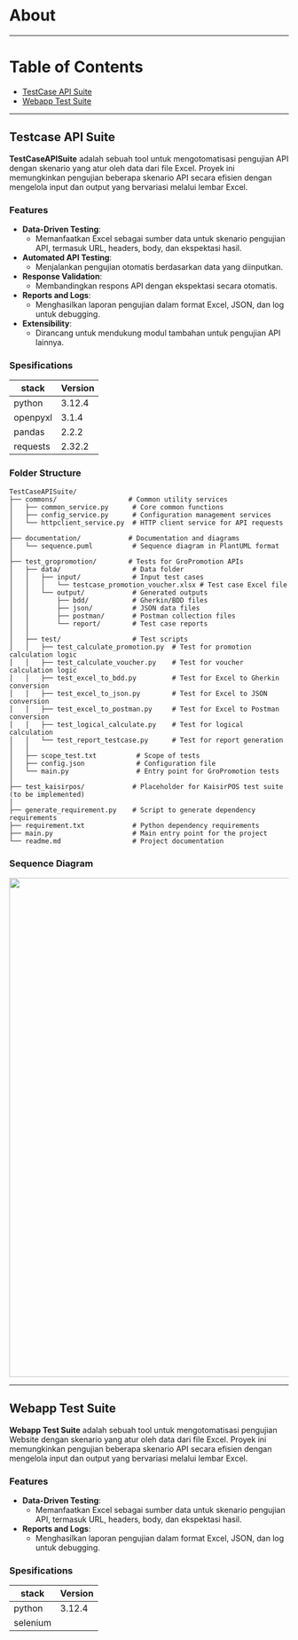 # About


---

# Table of Contents
- [TestCase API Suite](#testcase-api-suite)
- [Webapp Test Suite](#webapp-test-suite)

---

## Testcase API Suite
**TestCaseAPISuite** adalah sebuah tool untuk mengotomatisasi pengujian API dengan skenario yang atur oleh data dari file Excel. Proyek ini memungkinkan pengujian beberapa skenario API secara efisien dengan mengelola input dan output yang bervariasi melalui lembar Excel. 

### Features
- **Data-Driven Testing**: 
  - Memanfaatkan Excel sebagai sumber data untuk skenario pengujian API, termasuk URL, headers, body, dan ekspektasi hasil.
- **Automated API Testing**: 
  - Menjalankan pengujian otomatis berdasarkan data yang diinputkan.
- **Response Validation**: 
  - Membandingkan respons API dengan ekspektasi secara otomatis.
- **Reports and Logs**: 
  - Menghasilkan laporan pengujian dalam format Excel, JSON, dan log untuk debugging.
- **Extensibility**:
  - Dirancang untuk mendukung modul tambahan untuk pengujian API lainnya.
 
### Spesifications
|stack|Version|
|--|--|
|python|3.12.4|
|openpyxl|3.1.4|
|pandas|2.2.2|
|requests|2.32.2|

### Folder Structure
```
TestCaseAPISuite/
├── commons/                  # Common utility services
│   ├── common_service.py      # Core common functions
│   ├── config_service.py      # Configuration management services
│   └── httpclient_service.py  # HTTP client service for API requests
│
├── documentation/            # Documentation and diagrams
│   └── sequence.puml          # Sequence diagram in PlantUML format
│
├── test_gropromotion/        # Tests for GroPromotion APIs
│   ├── data/                  # Data folder
│   │   ├── input/             # Input test cases
│   │   │   └── testcase_promotion_voucher.xlsx # Test case Excel file
│   │   └── output/            # Generated outputs
│   │       ├── bdd/           # Gherkin/BDD files
│   │       ├── json/          # JSON data files
│   │       ├── postman/       # Postman collection files
│   │       └── report/        # Test case reports
│   │
│   ├── test/                  # Test scripts
│   │   ├── test_calculate_promotion.py  # Test for promotion calculation logic
│   │   ├── test_calculate_voucher.py    # Test for voucher calculation logic
│   │   ├── test_excel_to_bdd.py         # Test for Excel to Gherkin conversion
│   │   ├── test_excel_to_json.py        # Test for Excel to JSON conversion
│   │   ├── test_excel_to_postman.py     # Test for Excel to Postman conversion
│   │   ├── test_logical_calculate.py    # Test for logical calculation
│   │   └── test_report_testcase.py      # Test for report generation
│   │
│   ├── scope_test.txt          # Scope of tests
│   ├── config.json             # Configuration file
│   └── main.py                 # Entry point for GroPromotion tests
│
├── test_kaisirpos/            # Placeholder for KaisirPOS test suite (to be implemented)
│
├── generate_requirement.py    # Script to generate dependency requirements
├── requirement.txt            # Python dependency requirements
├── main.py                    # Main entry point for the project
└── readme.md                  # Project documentation

```

### Sequence Diagram
<img width="900" src="https://www.plantuml.com/plantuml/svg/ZLLDKzim4BtxL-nmWXaWznmwVAJDq4DXcj8JCsHZRn8LMrArwq3_VQsLuyfjW5wGs7sxxsa_d0iM3D8sTL68aPfWXe8m2sP75huHYx6R1tlPYcjGI2rmUNS3QnTW7jpPNN2D4-FiWxtd3gk8QsHIrA8rGh3w1JEo1XOa1f_H5WMMqiNVCmL0XhOx2uz1J6ayMe5hPzTc4rsbtaREenlhMpcANXDlOsUdfoHcI8gZC4NwP1vZhx1y8bjrkiAEWk9MoJJ6tRQoPtHwrGUO7GebxV4Fd7terKxZGrlV_zS6LG7EzeRp7-nibg5_OZgw9FgeAGYnF6w2yx70awrZWMbKeBTrPznh1LRvxoH0pngEtZ2qeMPuDdKDArBSVoMiK72YTrMYWIKogQDB9rkms10izuv7ln-Envrhoos5yvUQNvQ7CwVIfjGRiXHGg58NGssUYE5OItSAth4q6EjPrrIAYRRpLLMTmi0SoBiWIdTILFHtiOUEzNFHjIok0U0mDI3zfEVHCIhht31KwOG_3vgJfAlg7oAIhKYUivnUjsxjMbiblXm-vCy3Fhv8m3Bbr-vrbf9g40UV5xTVyfXKsEw9k2DrHj0oMIUneiliJSbya7BUDmNcMmfFnawkPZDOcvfO1RpDEs1pygvdo-9jhhk-rzT3hzybEnIKi_haVOLvGRRIRrUWdosnn6y2KmNE_iFPxyiKFhdmZ64SDfHq3olwSyJsbTWxM-dsf70rC74-1ttaOS7ViJPLH8t20JTeB4kQuxWJ_4wb1o2avO7ZD55h5ngKarUBdT1vWPDbcRyWUN85kaon0D86E-YUPXzkA5tZQnBATs9OkkA2R1L_jtu3" >

---


## Webapp Test Suite
**Webapp Test Suite** adalah sebuah tool untuk mengotomatisasi pengujian Website dengan skenario yang atur oleh data dari file Excel. Proyek ini memungkinkan pengujian beberapa skenario API secara efisien dengan mengelola input dan output yang bervariasi melalui lembar Excel. 

### Features
- **Data-Driven Testing**: 
  - Memanfaatkan Excel sebagai sumber data untuk skenario pengujian API, termasuk URL, headers, body, dan ekspektasi hasil.
- **Reports and Logs**: 
  - Menghasilkan laporan pengujian dalam format Excel, JSON, dan log untuk debugging.

### Spesifications
|stack|Version|
|--|--|
|python|3.12.4|
|selenium||

